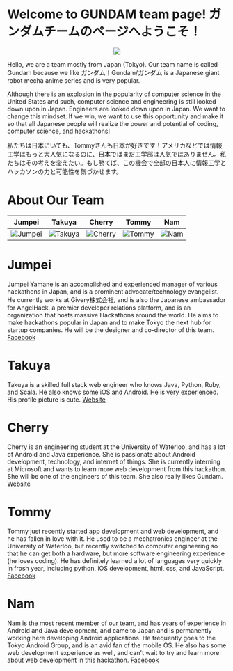 Welcome to GUNDAM team page! ガンダムチームのページへようこそ！
================
<p align="center">
  <img src="http://www.rapidfiregames.com/sites/default/files/pics/gundammemories/mobile-suit-gundam.jpg"/>
</p>

Hello, we are a team mostly from Japan (Tokyo). Our team name is called Gundam because we like ガンダム！Gundam/ガンダム is a Japanese giant robot mecha anime series and is very popular.

Although there is an explosion in the popularity of computer science in the United States and such, computer science and engineering is still looked down upon in Japan. Engineers are looked down upon in Japan. We want to change this mindset. If we win, we want to use this opportunity and make it so that all Japanese people will realize the power and potential of coding, computer science, and hackathons!

私たちは日本にいても、Tommyさんも日本が好きです！アメリカなどでは情報工学はもっと大人気になるのに、日本ではまだ工学部は人気ではありません。私たちはその考えを変えたい。もし勝てば、この機会で全部の日本人に情報工学とハッカソンの力と可能性を気づかせます。 


About Our Team
===========================

| Jumpei | Takuya | Cherry | Tommy | Nam
|--- |--- |--- |--- |---
| ![Jumpei](https://media.licdn.com/mpr/mpr/shrink_200_200/p/7/005/06d/198/380d5cd.jpg) | ![Takuya](https://pbs.twimg.com/profile_images/591981691/icon.png) | ![Cherry](https://media.licdn.com/mpr/mpr/shrink_200_200/p/7/005/08c/262/22146e7.jpg) | ![Tommy](https://media.licdn.com/mpr/mpr/shrink_200_200/p/3/005/03b/293/05fbee6.jpg) | ![Nam](https://fbcdn-sphotos-h-a.akamaihd.net/hphotos-ak-xpa1/v/t34.0-12/10850519_10205530840778377_121262478_n.jpg?oh=70740ef04dea9b700bbacb35a17ccb4a&oe=5484D376&__gda__=1417991399_4cead31002ddb05da9eb44f98ed7ce35)


Jumpei
=======
Jumpei Yamane is an accomplished and experienced manager of various hackathons in Japan, and is a prominent advocate/technology evangelist. He currently works at Givery株式会社, and is also the Japanese ambassador for AngelHack, a premier developer relations platform, and is an organization that hosts massive Hackathons around the world. He aims to make hackathons popular in Japan and to make Tokyo the next hub for startup companies. He will be the designer and co-director of this team. [Facebook](https://www.facebook.com/jumpeiyamane)

Takuya
=======
Takuya is a skilled full stack web engineer who knows Java, Python, Ruby, and Scala. He also knows some iOS and Android. He is very experienced. His profile picture is cute. [Website](https://www.facebook.com/takuya.miyamoto.9083)

Cherry
=======
Cherry is an engineering student at the University of Waterloo, and has a lot of Android and Java experience. She is passionate about Android development, technology, and internet of things. She is currently interning at Microsoft and wants to learn more web development from this hackathon. She will be one of the engineers of this team. She also really likes Gundam. [Website](http://cherryzhang.net)

Tommy
=======
Tommy just recently started app development and web development, and he has fallen in love with it. He used to be a mechatronics engineer at the University of Waterloo, but recently switched to computer engineering so that he can get both a hardware, but more software engineering experience (he loves coding). He has definitely learned a lot of languages very quickly in frosh year, including python, iOS development, html, css, and JavaScript. [Facebook](https://www.facebook.com/tommyjungis)

Nam
=======
Nam is the most recent member of our team, and has years of experience in Android and Java development, and came to Japan and is permanently working here developing Android applications. He frequently goes to the Tokyo Android Group, and is an avid fan of the mobile OS. He also has some web development experience as well, and can't wait to try and learn more about web development in this hackathon. [Facebook](https://www.facebook.com/butchigo)